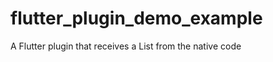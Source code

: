 # flutter_plugin_demo_example

A Flutter plugin that receives a List<String> from the native code


